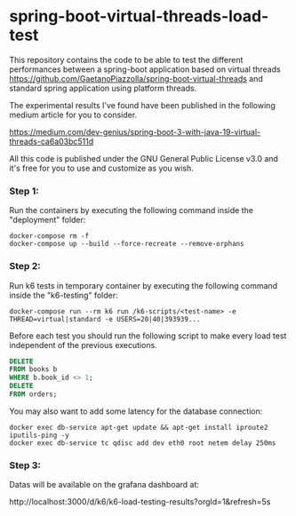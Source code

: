 # spring-boot-virtual-threads-load-test

This repository contains the code to be able to test the different performances between a spring-boot application based
on virtual threads https://github.com/GaetanoPiazzolla/spring-boot-virtual-threads
and standard spring application using platform threads.

The experimental results I've found have been published in the following medium article for you to consider.

https://medium.com/dev-genius/spring-boot-3-with-java-19-virtual-threads-ca6a03bc511d

All this code is published under the GNU General Public License v3.0 and it's free for you to use and customize as you
wish.

### Step 1:

Run the containers by executing the following command inside the "deployment" folder:

```shell
docker-compose rm -f
docker-compose up --build --force-recreate --remove-orphans 
```

### Step 2:

Run k6 tests in temporary container by executing the following command inside the "k6-testing" folder:

```shell
docker-compose run --rm k6 run /k6-scripts/<test-name> -e THREAD=virtual|standard -e USERS=20|40|393939... 
```

Before each test you should run the following script to make every load test independent of the previous executions.

```sql
DELETE
FROM books b
WHERE b.book_id <> 1;
DELETE
FROM orders;
```

You may also want to add some latency for the database connection:

```shell
docker exec db-service apt-get update && apt-get install iproute2 iputils-ping -y
docker exec db-service tc qdisc add dev eth0 root netem delay 250ms
```

### Step 3:

Datas will be available on the grafana dashboard at:

http://localhost:3000/d/k6/k6-load-testing-results?orgId=1&refresh=5s
